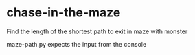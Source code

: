 # chase-in-the-maze
Find the length of the shortest path to exit in maze with monster

maze-path.py expects the input from the console